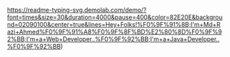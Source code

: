 https://readme-typing-svg.demolab.com/demo/?font=times&size=30&duration=4000&pause=400&color=82E20E&background=02090100&center=true&lines=Hey+Folks!%F0%9F%91%8B;I'm+Md+Razi+Ahmed%F0%9F%91%A8%F0%9F%8F%BD%E2%80%8D%F0%9F%92%BB;I'm+a+Web+Developer..%F0%9F%92%BB;I'm+a+Java+Developer..%F0%9F%92%BB)
